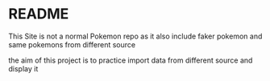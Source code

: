 # README

This Site is not a normal Pokemon repo as it also include faker pokemon and same pokemons from different source

the aim of this project is to practice import data from different source and display it
